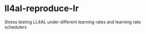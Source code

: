 # ll4al-reproduce-lr
Stress testing LL4AL under different learning rates and learning rate schedulers

